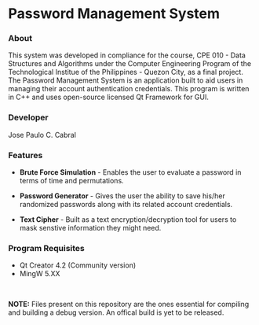 <h1> Password Management System </h1>

<h3>About</h3>
<p>This system was developed in compliance for the course, CPE 010 - Data Structures and Algorithms under the Computer Engineering Program of the Technological Institue of the Philippines - Quezon City, as a final project. The 
Password Management System is an application built to aid users in managing their account authentication credentials. 
This program is written in C++ and uses open-source licensed Qt Framework for GUI.</p>

<h3>Developer</h3>
<p>Jose Paulo C. Cabral</p>

<h3>Features</h3>
<ul>
<li>
<p><b>Brute Force Simulation</b> - Enables the user to evaluate a password in terms of time and permutations.</p>
</li>
<li>
<p><b>Password Generator</b> - Gives the user the ability to save his/her randomized passwords along with its related account credentials.</p>
</li>
<li>
<p><b>Text Cipher</b> - Built as a text encryption/decryption tool for users to mask senstive information they might need.</p>
</li>
</ul>

<h3>Program Requisites</h3>
<ul>
<li>Qt Creator 4.2 (Community version)</li>
<li>MingW 5.XX</li>
</ul>

</br>
<p><b>NOTE:</b> Files present on this repository are the ones essential for compiling and building a debug version. An offical build is yet to be released.</p>
</ul>
